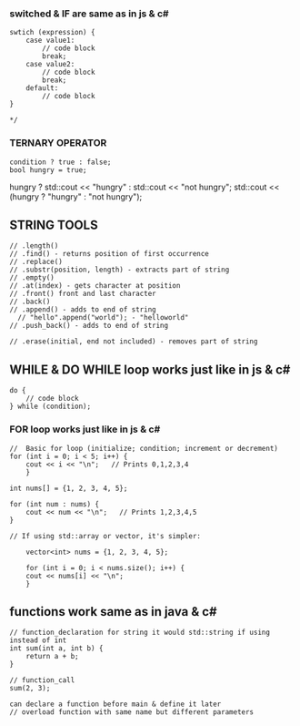 

### switched & IF are  same as in js & c#
    swtich (expression) {
        case value1:
            // code block
            break;
        case value2:
            // code block
            break;
        default:
            // code block
    }
    
    */

### TERNARY OPERATOR
    condition ? true : false;
    bool hungry = true;
   hungry ? std::cout << "hungry" : std::cout << "not hungry";
    std::cout << (hungry ? "hungry" : "not hungry");

## STRING TOOLS
    // .length()
    // .find() - returns position of first occurrence
    // .replace()
    // .substr(position, length) - extracts part of string
    // .empty()
    // .at(index) - gets character at position
    // .front() front and last character
    // .back()
    // .append() - adds to end of string
      // "hello".append("world"); - "helloworld"
    // .push_back() - adds to end of string

    // .erase(initial, end not included) - removes part of string
    
## WHILE & DO WHILE loop works just like in js & c#  
    do {
        // code block
    } while (condition);

### FOR loop works just like in js & c#
    //  Basic for loop (initialize; condition; increment or decrement)
    for (int i = 0; i < 5; i++) {
        cout << i << "\n";   // Prints 0,1,2,3,4
        }

    int nums[] = {1, 2, 3, 4, 5};

    for (int num : nums) {
        cout << num << "\n";   // Prints 1,2,3,4,5
    }

    // If using std::array or vector, it's simpler:

        vector<int> nums = {1, 2, 3, 4, 5};
        
        for (int i = 0; i < nums.size(); i++) {
        cout << nums[i] << "\n";
        }

## functions work same as in java & c#
    // function_declaration for string it would std::string if using instead of int
    int sum(int a, int b) {
        return a + b;
    }

    // function_call
    sum(2, 3);

    can declare a function before main & define it later
    // overload function with same name but different parameters